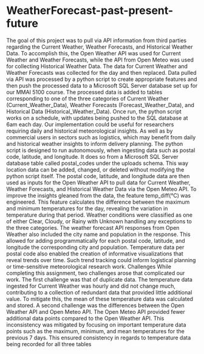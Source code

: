 # WeatherForecast-past-present-future

The goal of this project was to pull via API information from third parties regarding the Current Weather, Weather Forecasts, and Historical Weather Data. To accomplish this, the
Open Weather API was used for Current Weather and Weather Forecasts, while the API from
Open Meteo was used for collecting Historical Weather Data. The data for Current Weather and
Weather Forecasts was collected for the day and then replaced. Data pulled via API was
processed by a python script to create appropriate features and then push the processed data
to a Microsoft SQL Server database set up for our MMAI 5100 course. The processed data is
added to tables corresponding to one of the three categories of Current Weather
(Current_Weather_Data), Weather Forecasts (Forecast_Weather_Data), and Historical Data
(Historical_Weather_Data).
Once run, the python script works on a schedule, with updates being pushed to the SQL
database at 6am each day. Our implementation could be useful for researchers requiring daily
and historical meteorological insights. As well as by commercial users in sectors such as
logistics, which may benefit from daily and historical weather insights to inform delivery
planning.
The python script is designed to run autonomously, when ingesting data such as postal
code, latitude, and longitude. It does so from a Microsoft SQL Server database table called
postal_codes under the uploads schema. This way location data can be added, changed, or
deleted without modifying the python script itself. The postal code, latitude, and longitude data
are then used as inputs for the Open Weather API to pull data for Current Weather, Weather
Forecasts, and Historical Weather Data via the Open Meteo API. To improve the insights
gleaned from the data, the feature temp_diff(°C) was engineered. This feature calculates the
difference between the maximum and minimum temperatures for the day, revealing the variation
in temperature during that period. Weather conditions were classified as one of either Clear,
Cloudy, or Rainy with Unknown handling any exceptions to the three categories.
The weather forecast API responses from Open Weather also included the city name
and population in the response. This allowed for adding programmatically for each postal code,
latitude, and longitude the corresponding city and population. Temperature data per postal code
also enabled the creation of informative visualizations that reveal trends over time. Such trend
tracking could inform logistical planning or time-sensitive meteorological research work.
Challenges
While completing this assignment, two challenges arose that complicated our work. The
first challenge was that of duplicate data. The temperature data ingested for Current Weather
was hourly and did not change much, contributing to a collection of redundant data that
provided little additional value. To mitigate this, the mean of these temperature data was
calculated and stored. A second challenge was the differences between the Open Weather API
and Open Meteo API. The Open Meteo API provided fewer additional data points compared to
the Open Weather API. This inconsistency was mitigated by focusing on important temperature
data points such as the maximum, minimum, and mean temperatures for the previous 7 days.
This ensured consistency in regards to temperature data being recorded for all three tables

